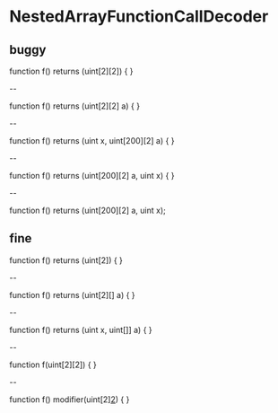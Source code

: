 # NestedArrayFunctionCallDecoder

## buggy

function f() returns (uint[2][2]) { }

--

function f() returns (uint[2][2] a) { }

--

function f() returns (uint x, uint[200][2] a) { }

--

function f() returns (uint[200][2] a, uint x) { }

--

function f() returns (uint[200][2] a, uint x);

## fine

function f() returns (uint[2]) { }

--

function f() returns (uint[2][] a) { }

--

function f() returns (uint x, uint[]] a) { }

--

function f(uint[2][2]) { }

--

function f() modifier(uint[2][2](x)) { }
